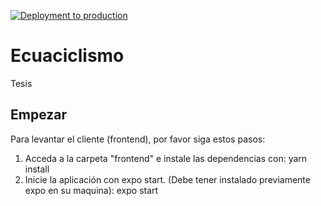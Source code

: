 [![Deployment to production](https://github.com/esyugcha/ecua-ciclismo/actions/workflows/pipeline.yml/badge.svg)](https://github.com/esyugcha/ecua-ciclismo/actions/workflows/pipeline.yml)

# Ecuaciclismo

Tesis

## Empezar

Para levantar el cliente (frontend), por favor siga estos pasos:

1. Acceda a la carpeta "frontend" e instale las dependencias con:
   yarn install
2. Inicie la aplicación con expo start. (Debe tener instalado previamente expo en su maquina):
   expo start
